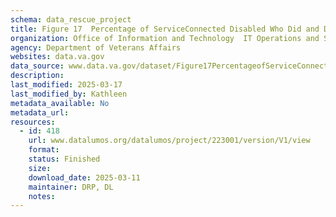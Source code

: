 ```yaml
---
schema: data_rescue_project 
title: Figure 17  Percentage of ServiceConnected Disabled Who Did and Did Not Use Health Care, by Race/Ethnicity, FY2018
organization: Office of Information and Technology  IT Operations and Services (ITOPS)
agency: Department of Veterans Affairs
websites: data.va.gov
data_source: www.data.va.gov/dataset/Figure17PercentageofServiceConnectedDisabled/md9p5rbn
description: 
last_modified: 2025-03-17
last_modified_by: Kathleen
metadata_available: No
metadata_url: 
resources:
  - id: 418
    url: www.datalumos.org/datalumos/project/223001/version/V1/view
    format: 
    status: Finished
    size: 
    download_date: 2025-03-11
    maintainer: DRP, DL
    notes: 
---
```


